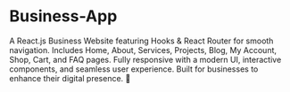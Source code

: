 # Business-App
A React.js Business Website featuring Hooks &amp; React Router for smooth navigation. Includes Home, About, Services, Projects, Blog, My Account, Shop, Cart, and FAQ pages. Fully responsive with a modern UI, interactive components, and seamless user experience. Built for businesses to enhance their digital presence. 🚀

